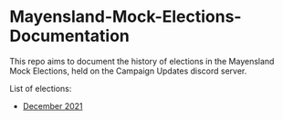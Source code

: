 # Mayensland-Mock-Elections-Documentation

This repo aims to document the history of elections in the Mayensland Mock Elections, held on the Campaign Updates discord server.

List of elections:
- [December 2021](election_2021-12.md)